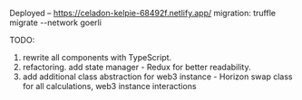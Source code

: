 Deployed – https://celadon-kelpie-68492f.netlify.app/
migration: truffle migrate --network goerli

TODO:
1) rewrite all components with TypeScript.
2) refactoring. add state manager - Redux for better readability.
3) add additional class abstraction for web3 instance - Horizon swap class for all calculations, web3 instance interactions
